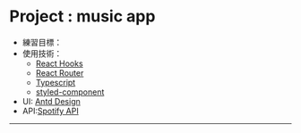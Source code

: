 # Project : music app

- 練習目標：
- 使用技術：
    - [React Hooks](https://reactjs.org/docs/hooks-reference.html)
    - [React Router](https://reactrouter.com/docs/en/v6/api)
    - [Typescript](https://www.typescriptlang.org/docs/handbook/2/objects.html)
    - [styled-component](https://styled-components.com/)
- UI: [Antd Design](https://ant.design/components/overview/)
- API:[Spotify API](https://developer.spotify.com/console/)

---



